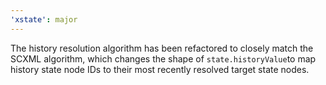 ```yaml
---
'xstate': major
---
```


The history resolution algorithm has been refactored to closely match the SCXML algorithm, which changes the shape of `state.historyValue`to map history state node IDs to their most recently resolved target state nodes.
